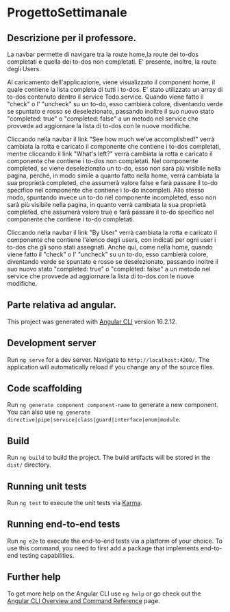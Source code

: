 # ProgettoSettimanale

## Descrizione per il professore.

La navbar permette di navigare tra la route home,la route dei to-dos completati e quella dei to-dos non completati. E' presente, inoltre, la route degli Users.

Al caricamento dell'applicazione, viene visualizzato il component home, il quale contiene la lista completa di tutti i to-dos. E' stato utilizzato un array di to-dos contenuto dentro il service Todo.service.
Quando viene fatto il "check" o l' "uncheck" su un to-do, esso cambierà colore, diventando verde se spuntato e rosso se deselezionato, passando inoltre il suo nuovo stato "completed: true" o "completed: false" a un metodo nel service che provvede ad aggiornare la lista di to-dos con le nuove modifiche.

Cliccando nella navbar il link "See how much we've accomplished!" verrà cambiata la rotta e caricato il componente che contiene i to-dos completati, mentre cliccando il link "What's left?" verrà cambiata la rotta e caricato il componente che contiene i to-dos non completati.
Nel componente completed, se viene deselezionato un to-do, esso non sarà più visibile nella pagina, perché, in modo simile a quanto fatto nella home, verrà cambiata la sua proprietà completed, che assumerà valore false e farà passare il to-do specifico nel componente che contiene i to-do incompleti.
Allo stesso modo, spuntando invece un to-do nel componente incompleted, esso non sarà più visibile nella pagina, in quanto verrà cambiata la sua proprietà completed, che assumerà valore true e farà passare il to-do specifico nel componente che contiene i to-do completati.

Cliccando nella navbar il link "By User" verrà cambiata la rotta e caricato il componente che contiene l'elenco degli users, con indicati per ogni user i to-dos che gli sono stati assegnati. Anche qui, come nella home, quando viene fatto il "check" o l' "uncheck" su un to-do, esso cambierà colore, diventando verde se spuntato e rosso se deselezionato, passando inoltre il suo nuovo stato "completed: true" o "completed: false" a un metodo nel service che provvede ad aggiornare la lista di to-dos con le nuove modifiche.


## Parte relativa ad angular.


This project was generated with [Angular CLI](https://github.com/angular/angular-cli) version 16.2.12.

## Development server

Run `ng serve` for a dev server. Navigate to `http://localhost:4200/`. The application will automatically reload if you change any of the source files.

## Code scaffolding

Run `ng generate component component-name` to generate a new component. You can also use `ng generate directive|pipe|service|class|guard|interface|enum|module`.

## Build

Run `ng build` to build the project. The build artifacts will be stored in the `dist/` directory.

## Running unit tests

Run `ng test` to execute the unit tests via [Karma](https://karma-runner.github.io).

## Running end-to-end tests

Run `ng e2e` to execute the end-to-end tests via a platform of your choice. To use this command, you need to first add a package that implements end-to-end testing capabilities.

## Further help

To get more help on the Angular CLI use `ng help` or go check out the [Angular CLI Overview and Command Reference](https://angular.io/cli) page.

